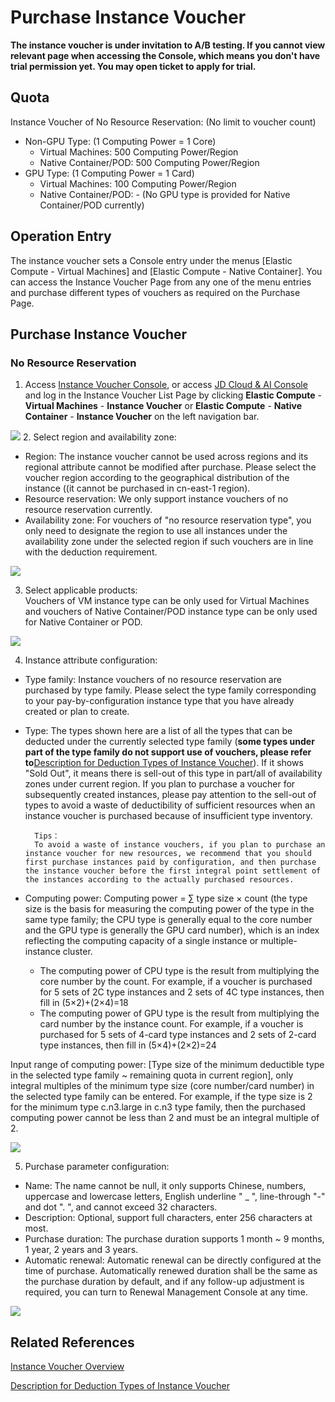 # Purchase Instance Voucher 

**The instance voucher is under invitation to A/B testing. If you cannot view relevant page when accessing the Console, which means you don't have trial permission yet. You may open ticket to apply for trial.**

## Quota
Instance Voucher of No Resource Reservation: (No limit to voucher count)<br>
* Non-GPU Type: (1 Computing Power = 1 Core)
  * Virtual Machines: 500 Computing Power/Region<br>
  * Native Container/POD: 500 Computing Power/Region<br>
* GPU Type: (1 Computing Power = 1 Card)
  * Virtual Machines: 100 Computing Power/Region<br>
  * Native Container/POD: - (No GPU type is provided for Native Container/POD currently)<br>

## Operation Entry
The instance voucher sets a Console entry under the menus [Elastic Compute - Virtual Machines] and [Elastic Compute - Native Container]. You can access the Instance Voucher Page from any one of the menu entries and purchase different types of vouchers as required on the Purchase Page.

## Purchase Instance Voucher
### No Resource Reservation
1. Access [Instance Voucher Console](https://cns-console.jdcloud.com/host/instancevoucher/list), or access [JD Cloud & AI Console](https://console.jdcloud.com/overview) and log in the Instance Voucher List Page by clicking **Elastic Compute** - **Virtual Machines** - **Instance Voucher** or **Elastic Compute** - **Native Container** - **Instance Voucher** on the left navigation bar.<br>

![](../../../../../image/vm/iv-buy1.png)
2. Select region and availability zone:<br>
* Region: The instance voucher cannot be used across regions and its regional attribute cannot be modified after purchase. Please select the voucher region according to the geographical distribution of the instance ((it cannot be purchased in cn-east-1 region).<br>
* Resource reservation: We only support instance vouchers of no resource reservation currently.<br>
* Availability zone: For vouchers of "no resource reservation type", you only need to designate the region to use all instances under the availability zone under the selected region if such vouchers are in line with the deduction requirement.<br>

![](../../../../../image/vm/iv-buy2.png)

3. Select applicable products:<br>
Vouchers of VM instance type can be only used for Virtual Machines and vouchers of Native Container/POD instance type can be only used for Native Container or POD.<br>

![](../../../../../image/vm/iv-buy3.png)

4. Instance attribute configuration:<br>
* Type family: Instance vouchers of no resource reservation are purchased by type family. Please select the type family corresponding to your pay-by-configuration instance type that you have already created or plan to create.
* Type: The types shown here are a list of all the types that can be deducted under the currently selected type family (**some types under part of the type family do not support use of vouchers, please refer to**[Description for Deduction Types of Instance Voucher](https://docs.jdcloud.com/virtual-machines/instancevoucher-overview#user-content-2)). If it shows "Sold Out", it means there is sell-out of this type in part/all of availability zones under current region. If you plan to purchase a voucher for subsequently created instances, please pay attention to the sell-out of types to avoid a waste of deductibility of sufficient resources when an instance voucher is purchased because of insufficient type inventory.

        Tips：
        To avoid a waste of instance vouchers, if you plan to purchase an instance voucher for new resources, we recommend that you should first purchase instances paid by configuration, and then purchase the instance voucher before the first integral point settlement of the instances according to the actually purchased resources.

* Computing power:
Computing power = ∑ type size × count (the type size is the basis for measuring the computing power of the type in the same type family; the CPU type is generally equal to the core number and the GPU type is generally the GPU card number), which is an index reflecting the computing capacity of a single instance or multiple-instance cluster.
   * The computing power of CPU type is the result from multiplying the core number by the count. For example, if a voucher is purchased for 5 sets of 2C type instances and 2 sets of 4C type instances, then fill in (5×2)+(2×4)=18
   * The computing power of GPU type is the result from multiplying the card number by the instance count. For example, if a voucher is purchased for 5 sets of 4-card type instances and 2 sets of 2-card type instances, then fill in (5×4)+(2×2)=24

Input range of computing power: [Type size of the minimum deductible type in the selected type family ~ remaining quota in current region], only integral multiples of the minimum type size (core number/card number) in the selected type family can be entered. For example, if the type size is 2 for the minimum type c.n3.large in c.n3 type family, then the purchased computing power cannot be less than 2 and must be an integral multiple of 2.

![](../../../../../image/vm/iv-buy4.png)

5. Purchase parameter configuration:<br>
* Name: The name cannot be null, it only supports Chinese, numbers, uppercase and lowercase letters, English underline " _ ", line-through "-" and dot ". ", and cannot exceed 32 characters.<br>
* Description: Optional, support full characters, enter 256 characters at most.<br>
* Purchase duration: The purchase duration supports 1 month ~ 9 months, 1 year, 2 years and 3 years.
* Automatic renewal: Automatic renewal can be directly configured at the time of purchase. Automatically renewed duration shall be the same as the purchase duration by default, and if any follow-up adjustment is required, you can turn to Renewal Management Console at any time.

![](../../../../../image/vm/iv-buy5.png)

## Related References
[Instance Voucher Overview](https://docs.jdcloud.com/virtual-machines/instancevoucher-overview)

[Description for Deduction Types of Instance Voucher](https://docs.jdcloud.com/virtual-machines/instancevoucher-overview#user-content-2)
